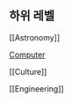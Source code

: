 ## 하위 레벨
[[Astronomy]]

[Computer](https://myfavoritethings.pages.dev/HUB/Computer)

[[Culture]]

[[Engineering]]

